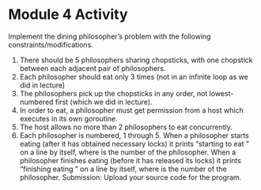 # Module 4 Activity

Implement the dining philosopher’s problem with the following constraints/modifications.

 1. There should be 5 philosophers sharing chopsticks, with one chopstick between each adjacent pair of philosophers.
 2.  Each philosopher should eat only 3 times (not in an infinite loop as we did in lecture)
 3. The philosophers pick up the chopsticks in any order, not lowest-numbered first (which we did in lecture).
 4. In order to eat, a philosopher must get permission from a host which executes in its own goroutine.
 5. The host allows no more than 2 philosophers to eat concurrently.
 6. Each philosopher is numbered, 1 through 5.
When a philosopher starts eating (after it has obtained necessary locks) it prints “starting to eat <number>” on a line by itself, where <number> is the number of the philosopher.
When a philosopher finishes eating (before it has released its locks) it prints “finishing eating <number>” on a line by itself, where <number> is the number of the philosopher.
Submission: Upload your source code for the program.
